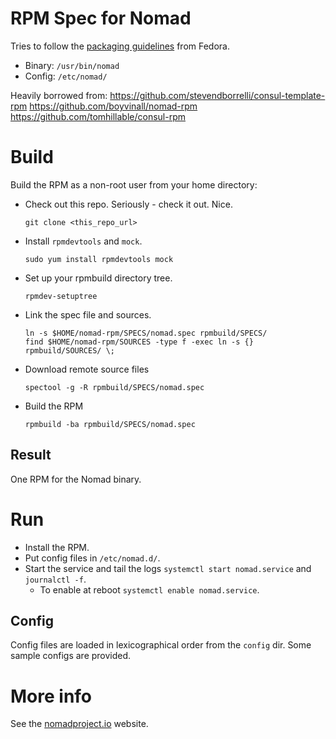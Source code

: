 # RPM Spec for Nomad

Tries to follow the [packaging guidelines](https://fedoraproject.org/wiki/Packaging:Guidelines) from Fedora.

* Binary: `/usr/bin/nomad`
* Config: `/etc/nomad/`

Heavily borrowed from:
https://github.com/stevendborrelli/consul-template-rpm
https://github.com/boyvinall/nomad-rpm
https://github.com/tomhillable/consul-rpm

# Build

Build the RPM as a non-root user from your home directory:

* Check out this repo. Seriously - check it out. Nice.
    ```
    git clone <this_repo_url>
    ```

* Install `rpmdevtools` and `mock`.
    ```
    sudo yum install rpmdevtools mock
    ```

* Set up your rpmbuild directory tree.
    ```
    rpmdev-setuptree
    ```

* Link the spec file and sources.
    ```
    ln -s $HOME/nomad-rpm/SPECS/nomad.spec rpmbuild/SPECS/
    find $HOME/nomad-rpm/SOURCES -type f -exec ln -s {} rpmbuild/SOURCES/ \;
    ```

* Download remote source files
    ```
    spectool -g -R rpmbuild/SPECS/nomad.spec
    ```

* Build the RPM
    ```
    rpmbuild -ba rpmbuild/SPECS/nomad.spec
    ```

## Result

One RPM for the Nomad binary.

# Run

* Install the RPM.
* Put config files in `/etc/nomad.d/`.
* Start the service and tail the logs `systemctl start nomad.service` and `journalctl -f`.
  * To enable at reboot `systemctl enable nomad.service`.

## Config

Config files are loaded in lexicographical order from the `config` dir. Some
sample configs are provided.

# More info

See the [nomadproject.io](http://www.nomadproject.io) website.
